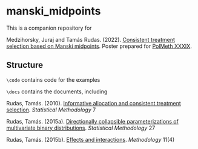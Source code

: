 #   manski_midpoints

This is a companion repository for

Medzihorsky, Juraj and Tamás Rudas. (2022). [Consistent treatment selection based on Manski midpoints](https://github.com/jmedzihorsky/manski_midpoints/blob/main/docs/manski_midpoints_polmeth2022.pdf). Poster prepared for [PolMeth XXXIX](https://polmeth.wustl.edu/).


##  Structure

`\code` contains code for the examples


`\docs` contains the documents, including

Rudas, Tamás. (2010). [Informative allocation and consistent treatment selection](https://github.com/jmedzihorsky/manski_midpoints/blob/main/docs/Rudas_2010_informative_allocation.pdf). _Statistical Methodology_ 7

Rudas, Tamás. (2015a). [Directionally collapsible parameterizations of multivariate binary distributions](https://github.com/jmedzihorsky/manski_midpoints/blob/main/docs/Rudas_2015_directionally_collapsible.pdf). _Statistical Methodology_ 27

Rudas, Tamás. (2015b). [Effects and interactions](https://github.com/jmedzihorsky/manski_midpoints/blob/main/docs/Rudas_2015_effects.pdf). _Methodology_ 11(4)





